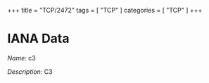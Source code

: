 +++
title = "TCP/2472"
tags = [ "TCP" ]
categories = [ "TCP" ]
+++

# IANA Data

_Name:_ c3

_Description:_ C3

